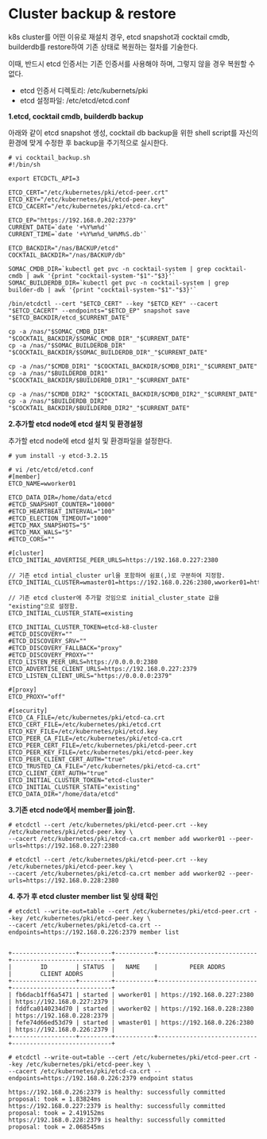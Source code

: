 # Cluster backup & restore

k8s cluster를 어떤 이유로 재설치 경우, etcd snapshot과 cocktail cmdb, builderdb를 restore하여 기존 상태로 복원하는 절차를 기술한다.

이때, 반드시 etcd 인증서는 기존 인증서를 사용해야 하며, 그렇지 않을 경우 복원할 수 없다.

* etcd 인증서 디렉토리: /etc/kubernets/pki
* etcd 설정파일: /etc/etcd/etcd.conf

**1.etcd, cocktail cmdb, builderdb backup**

아래와 같이 etcd snapshot 생성, cocktail db backup을 위한 shell script를 자신의 환경에 맞게 수정한 후 backup을 주기적으로 실시한다.

    # vi cocktail_backup.sh
    #!/bin/sh

    export ETCDCTL_API=3

    ETCD_CERT="/etc/kubernetes/pki/etcd-peer.crt"
    ETCD_KEY="/etc/kubernetes/pki/etcd-peer.key"
    ETCD_CACERT="/etc/kubernetes/pki/etcd-ca.crt"

    ETCD_EP="https://192.168.0.202:2379"
    CURRENT_DATE=`date '+%Y%m%d'`
    CURRENT_TIME=`date '+%Y%m%d_%H%M%S.db'`

    ETCD_BACKDIR="/nas/BACKUP/etcd"
    COCKTAIL_BACKDIR="/nas/BACKUP/db"

    SOMAC_CMDB_DIR=`kubectl get pvc -n cocktail-system | grep cocktail-cmdb | awk '{print "cocktail-system-"$1"-"$3}'`
    SOMAC_BUILDERDB_DIR=`kubectl get pvc -n cocktail-system | grep builder-db | awk '{print "cocktail-system-"$1"-"$3}'`

    /bin/etcdctl --cert "$ETCD_CERT" --key "$ETCD_KEY" --cacert "$ETCD_CACERT" --endpoints="$ETCD_EP" snapshot save "$ETCD_BACKDIR/etcd_$CURRENT_DATE"

    cp -a /nas/"$SOMAC_CMDB_DIR" "$COCKTAIL_BACKDIR/$SOMAC_CMDB_DIR"_"$CURRENT_DATE"
    cp -a /nas/"$SOMAC_BUILDERDB_DIR" "$COCKTAIL_BACKDIR/$SOMAC_BUILDERDB_DIR"_"$CURRENT_DATE"

    cp -a /nas/"$CMDB_DIR1" "$COCKTAIL_BACKDIR/$CMDB_DIR1"_"$CURRENT_DATE"
    cp -a /nas/"$BUILDERDB_DIR1" "$COCKTAIL_BACKDIR/$BUILDERDB_DIR1"_"$CURRENT_DATE"

    cp -a /nas/"$CMDB_DIR2" "$COCKTAIL_BACKDIR/$CMDB_DIR2"_"$CURRENT_DATE"
    cp -a /nas/"$BUILDERDB_DIR2" "$COCKTAIL_BACKDIR/$BUILDERDB_DIR2"_"$CURRENT_DATE"

**2.추가할 etcd node에 etcd 설치 및 환경설정**

추가할 etcd node에 etcd 설치 및 환경파일을 설정한다.

```
# yum install -y etcd-3.2.15

# vi /etc/etcd/etcd.conf
#[member]
ETCD_NAME=wworker01

ETCD_DATA_DIR=/home/data/etcd
#ETCD_SNAPSHOT_COUNTER="10000"
#ETCD_HEARTBEAT_INTERVAL="100"
#ETCD_ELECTION_TIMEOUT="1000"
#ETCD_MAX_SNAPSHOTS="5"
#ETCD_MAX_WALS="5"
#ETCD_CORS=""

#[cluster]
ETCD_INITIAL_ADVERTISE_PEER_URLS=https://192.168.0.227:2380

// 기존 etcd intial_cluster url을 포함하여 쉼표(,)로 구분하여 지정함.
ETCD_INITIAL_CLUSTER=wmaster01=https://192.168.0.226:2380,wworker01=https://192.168.0.227:2380

// 기존 etcd cluster에 추가할 것임으로 initial_cluster_state 값을 "existing"으로 설정함.
ETCD_INITIAL_CLUSTER_STATE=existing

ETCD_INITIAL_CLUSTER_TOKEN=etcd-k8-cluster
#ETCD_DISCOVERY=""
#ETCD_DISCOVERY_SRV=""
#ETCD_DISCOVERY_FALLBACK="proxy"
#ETCD_DISCOVERY_PROXY=""
ETCD_LISTEN_PEER_URLS=https://0.0.0.0:2380
ETCD_ADVERTISE_CLIENT_URLS=https://192.168.0.227:2379
ETCD_LISTEN_CLIENT_URLS="https://0.0.0.0:2379"

#[proxy]
ETCD_PROXY="off"

#[security]
ETCD_CA_FILE=/etc/kubernetes/pki/etcd-ca.crt
ETCD_CERT_FILE=/etc/kubernetes/pki/etcd.crt
ETCD_KEY_FILE=/etc/kubernetes/pki/etcd.key
ETCD_PEER_CA_FILE=/etc/kubernetes/pki/etcd-ca.crt
ETCD_PEER_CERT_FILE=/etc/kubernetes/pki/etcd-peer.crt
ETCD_PEER_KEY_FILE=/etc/kubernetes/pki/etcd-peer.key
ETCD_PEER_CLIENT_CERT_AUTH="true"
ETCD_TRUSTED_CA_FILE="/etc/kubernetes/pki/etcd-ca.crt"
ETCD_CLIENT_CERT_AUTH="true"
ETCD_INITIAL_CLUSTER_TOKEN="etcd-cluster"
ETCD_INITIAL_CLUSTER_STATE="existing"
ETCD_DATA_DIR="/home/data/etcd"
```

**3.기존 etcd node에서 member를 join함.**

```
# etcdctl --cert /etc/kubernetes/pki/etcd-peer.crt --key /etc/kubernetes/pki/etcd-peer.key \
--cacert /etc/kubernetes/pki/etcd-ca.crt member add wworker01 --peer-urls=https://192.168.0.227:2380

# etcdctl --cert /etc/kubernetes/pki/etcd-peer.crt --key /etc/kubernetes/pki/etcd-peer.key \
--cacert /etc/kubernetes/pki/etcd-ca.crt member add wworker02 --peer-urls=https://192.168.0.228:2380
```

**4. 추가 후 etcd cluster member list 및 상태 확인**

```
# etcdctl --write-out=table --cert /etc/kubernetes/pki/etcd-peer.crt --key /etc/kubernetes/pki/etcd-peer.key \
--cacert /etc/kubernetes/pki/etcd-ca.crt --endpoints=https://192.168.0.226:2379 member list


+------------------+---------+-----------+----------------------------+----------------------------+
|        ID        | STATUS  |   NAME    |         PEER ADDRS         |        CLIENT ADDRS        |
+------------------+---------+-----------+----------------------------+----------------------------+
| fb6dacb1ff6a5471 | started | wworker01 | https://192.168.0.227:2380 | https://192.168.0.227:2379 |
| fddfca0140234d70 | started | wworker02 | https://192.168.0.228:2380 | https://192.168.0.228:2379 |
| fefe74d66ed53d79 | started | wmaster01 | https://192.168.0.226:2380 | https://192.168.0.226:2379 |
+------------------+---------+-----------+----------------------------+----------------------------+

# etcdctl --write-out=table --cert /etc/kubernetes/pki/etcd-peer.crt --key /etc/kubernetes/pki/etcd-peer.key \
--cacert /etc/kubernetes/pki/etcd-ca.crt --endpoints=https://192.168.0.226:2379 endpoint status

https://192.168.0.226:2379 is healthy: successfully committed proposal: took = 1.83824ms
https://192.168.0.227:2379 is healthy: successfully committed proposal: took = 2.419152ms
https://192.168.0.228:2379 is healthy: successfully committed proposal: took = 2.068545ms
```




